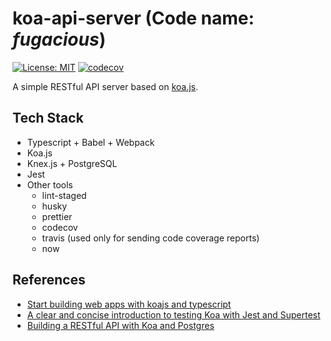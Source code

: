 # koa-api-server (Code name: _fugacious_)

[![License: MIT](https://img.shields.io/badge/License-MIT-yellow.svg)](https://opensource.org/licenses/MIT)
[![codecov](https://codecov.io/gh/pkuosa-gabriel/koa-api-server/branch/master/graph/badge.svg)](https://codecov.io/gh/pkuosa-gabriel/koa-api-server)

A simple RESTful API server based on [koa.js](https://github.com/koajs/koa).

## Tech Stack

- Typescript + Babel + Webpack
- Koa.js
- Knex.js + PostgreSQL
- Jest
- Other tools
  - lint-staged
  - husky
  - prettier
  - codecov
  - travis (used only for sending code coverage reports)
  - now

## References

- [Start building web apps with koajs and typescript](https://medium.com/netscape/start-building-web-apps-with-koajs-and-typescript-366264dec608)
- [A clear and concise introduction to testing Koa with Jest and Supertest](https://www.valentinog.com/blog/testing-api-koa-jest/)
- [Building a RESTful API with Koa and Postgres](https://mherman.org/blog/building-a-restful-api-with-koa-and-postgres/)
